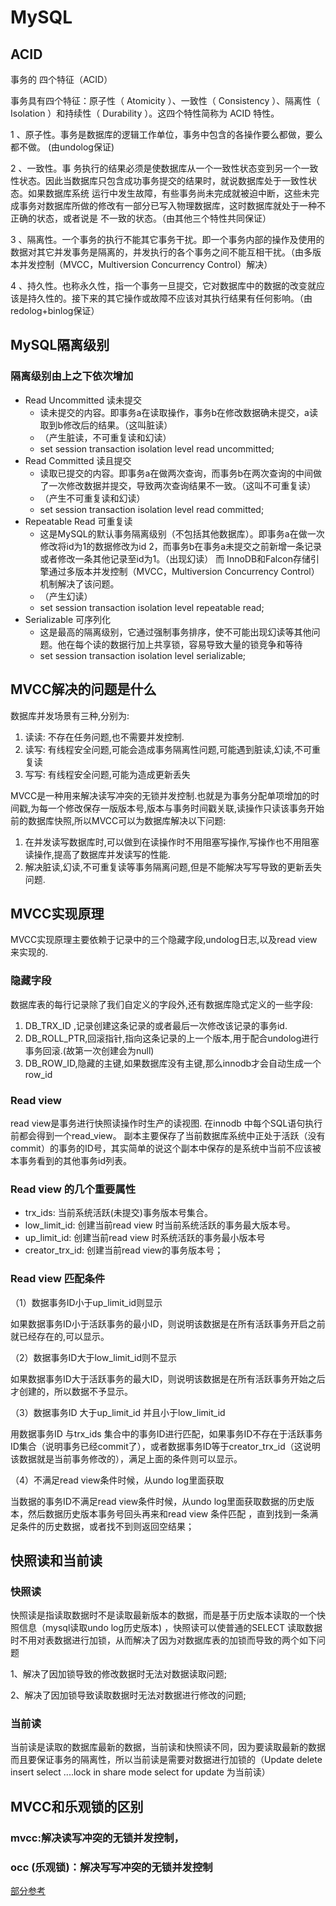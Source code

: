 # MySQL

## ACID

事务的 四个特征（ACID）

事务具有四个特征：原子性（ Atomicity ）、一致性（ Consistency ）、隔离性（ Isolation ）和持续性（ Durability ）。这四个特性简称为 ACID 特性。

1 、原子性。事务是数据库的逻辑工作单位，事务中包含的各操作要么都做，要么都不做。 (由undolog保证)

2 、一致性。事 务执行的结果必须是使数据库从一个一致性状态变到另一个一致性状态。因此当数据库只包含成功事务提交的结果时，就说数据库处于一致性状态。如果数据库系统 运行中发生故障，有些事务尚未完成就被迫中断，这些未完成事务对数据库所做的修改有一部分已写入物理数据库，这时数据库就处于一种不正确的状态，或者说是 不一致的状态。（由其他三个特性共同保证）

3 、隔离性。一个事务的执行不能其它事务干扰。即一个事务内部的操作及使用的数据对其它并发事务是隔离的，并发执行的各个事务之间不能互相干扰。（由多版本并发控制（MVCC，Multiversion Concurrency Control）解决）

4 、持久性。也称永久性，指一个事务一旦提交，它对数据库中的数据的改变就应该是持久性的。接下来的其它操作或故障不应该对其执行结果有任何影响。（由redolog+binlog保证）

## MySQL隔离级别 

### 隔离级别由上之下依次增加 

- Read Uncommitted 读未提交 
  - 读未提交的内容。即事务a在读取操作，事务b在修改数据确未提交，a读取到b修改后的结果。（这叫脏读）
  - （产生脏读，不可重复读和幻读）
  - set session transaction isolation level read uncommitted;
- Read Committed 读且提交 
  - 读取已提交的内容。即事务a在做两次查询，而事务b在两次查询的中间做了一次修改数据并提交，导致两次查询结果不一致。（这叫不可重复读）
  - （产生不可重复读和幻读）
  - set session transaction isolation level read committed;
- Repeatable Read 可重复读 
  - 这是MySQL的默认事务隔离级别（不包括其他数据库）。即事务a在做一次修改将id为1的数据修改为id 2，而事务b在事务a未提交之前新增一条记录或者修改一条其他记录至id为1。（出现幻读） 而 InnoDB和Falcon存储引擎通过多版本并发控制（MVCC，Multiversion Concurrency Control）机制解决了该问题。
  - （产生幻读）
  - set session transaction isolation level repeatable read;
- Serializable 可序列化 
  - 这是最高的隔离级别，它通过强制事务排序，使不可能出现幻读等其他问题。他在每个读的数据行加上共享锁，容易导致大量的锁竞争和等待
  - set session transaction isolation level serializable;


## MVCC解决的问题是什么
 数据库并发场景有三种,分别为:
 1. 读读: 不存在任务问题,也不需要并发控制.
 2. 读写: 有线程安全问题,可能会造成事务隔离性问题,可能遇到脏读,幻读,不可重复读
 3. 写写: 有线程安全问题,可能为造成更新丢失  
  
 MVCC是一种用来解决读写冲突的无锁并发控制.也就是为事务分配单项增加的时间戳,为每一个修改保存一版版本号,版本与事务时间戳关联,读操作只读该事务开始前的数据库快照,所以MVCC可以为数据库解决以下问题:
 1. 在并发读写数据库时,可以做到在读操作时不用阻塞写操作,写操作也不用阻塞读操作,提高了数据库并发读写的性能.
 2. 解决脏读,幻读,不可重复读等事务隔离问题,但是不能解决写写导致的更新丢失问题. 

## MVCC实现原理

MVCC实现原理主要依赖于记录中的三个隐藏字段,undolog日志,以及read view来实现的.
### 隐藏字段
  数据库表的每行记录除了我们自定义的字段外,还有数据库隐式定义的一些字段: 
  1. DB_TRX_ID ,记录创建这条记录的或者最后一次修改该记录的事务id.
  2. DB_ROLL_PTR,回滚指针,指向这条记录的上一个版本,用于配合undolog进行事务回滚.(故第一次创建会为null)
  3. DB_ROW_ID,隐藏的主键,如果数据库没有主键,那么innodb才会自动生成一个row_id 

### Read view
 read view是事务进行快照读操作时生产的读视图.
 在innodb 中每个SQL语句执行前都会得到一个read_view。
 副本主要保存了当前数据库系统中正处于活跃（没有commit）的事务的ID号，其实简单的说这个副本中保存的是系统中当前不应该被本事务看到的其他事务id列表。
 
### Read view 的几个重要属性
- trx_ids: 当前系统活跃(未提交)事务版本号集合。
- low_limit_id: 创建当前read view 时当前系统活跃的事务最大版本号。
- up_limit_id: 创建当前read view 时系统活跃的事务最小版本号
- creator_trx_id: 创建当前read view的事务版本号； 

### Read view 匹配条件
（1）数据事务ID小于up_limit_id则显示

如果数据事务ID小于活跃事务的最小ID，则说明该数据是在所有活跃事务开启之前就已经存在的,可以显示。

（2）数据事务ID大于low_limit_id则不显示

如果数据事务ID大于活跃事务的最大ID，则说明该数据是在所有活跃事务开始之后才创建的，所以数据不予显示。

（3）数据事务ID 大于up_limit_id 并且小于low_limit_id

用数据事务ID 与trx_ids 集合中的事务ID进行匹配，如果事务ID不存在于活跃事务ID集合（说明事务已经commit了），或者数据事务ID等于creator_trx_id（这说明该数据就是当前事务修改的），满足上面的条件则可以显示。

（4）不满足read view条件时候，从undo log里面获取

当数据的事务ID不满足read view条件时候，从undo log里面获取数据的历史版本，然后数据历史版本事务号回头再来和read view 条件匹配 ，直到找到一条满足条件的历史数据，或者找不到则返回空结果；


## 快照读和当前读


### 快照读

快照读是指读取数据时不是读取最新版本的数据，而是基于历史版本读取的一个快照信息（mysql读取undo log历史版本) ，快照读可以使普通的SELECT 读取数据时不用对表数据进行加锁，从而解决了因为对数据库表的加锁而导致的两个如下问题

1、解决了因加锁导致的修改数据时无法对数据读取问题;

2、解决了因加锁导致读取数据时无法对数据进行修改的问题;

### 当前读

当前读是读取的数据库最新的数据，当前读和快照读不同，因为要读取最新的数据而且要保证事务的隔离性，所以当前读是需要对数据进行加锁的（Update delete insert select ....lock in share mode select for update 为当前读）


## MVCC和乐观锁的区别
### mvcc:解决读写冲突的无锁并发控制，
### occ (乐观锁)：解决写写冲突的无锁并发控制

[部分参考](https://zhuanlan.zhihu.com/p/52977862)